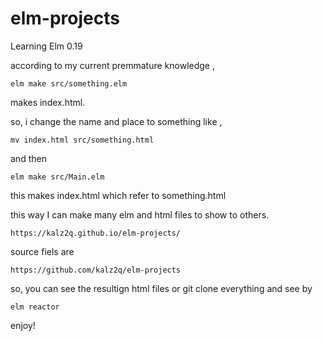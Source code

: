 # elm-projects
Learning Elm 0.19

according to my current premmature knowledge , 
```
elm make src/something.elm
```
makes index.html.

so, i change the name and place to something like , 
```
mv index.html src/something.html
```
and then
```
elm make src/Main.elm
```
this makes index.html which refer to something.html

this way I can make many elm and html files to show to others.
```
https://kalz2q.github.io/elm-projects/
```
source fiels are
```
https://github.com/kalz2q/elm-projects
```
so, you can see the resultign html files or git clone everything and see by 
```
elm reactor
```
enjoy!
